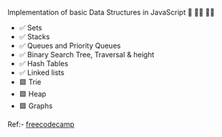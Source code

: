 Implementation of basic Data Structures in JavaScript 🍡 🤹‍♀️ ‍️🤹‍♂️

- ✅ Sets
- ✅ Stacks
- ✅ Queues and Priority Queues
- ✅ Binary Search Tree, Traversal & height
- ✅ Hash Tables
- ✅ Linked lists
- 🟩 Trie
- 🟩 Heap
- 🟩 Graphs

Ref:- [freecodecamp](https://www.freecodecamp.org/news/10-common-data-structures-explained-with-videos-exercises-aaff6c06fb2b/)